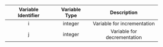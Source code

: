 |Variable Identifier|Variable Type|Description|
|:----:|:----:|:----:|
|i|integer|Variable for incrementation|
|j|integer|Variable for decrementation|